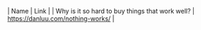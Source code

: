 | Name | Link |
| Why is it so hard to buy things that work well? | https://danluu.com/nothing-works/ |